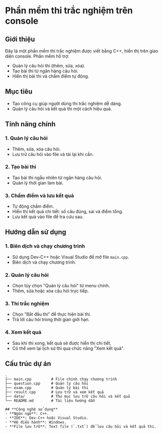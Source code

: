 # **Phần mềm thi trắc nghiệm trên console**

## **Giới thiệu**  
Đây là một phần mềm thi trắc nghiệm được viết bằng C++, hiển thị trên giao diện console. Phần mềm hỗ trợ:  
- Quản lý câu hỏi thi (thêm, sửa, xóa).  
- Tạo bài thi từ ngân hàng câu hỏi.  
- Hiển thị bài thi và chấm điểm tự động.  

## **Mục tiêu**  
- Tạo công cụ giúp người dùng thi trắc nghiệm dễ dàng.  
- Quản lý câu hỏi và kết quả thi một cách hiệu quả.
  
## **Tính năng chính**  
### 1. Quản lý câu hỏi  
- Thêm, sửa, xóa câu hỏi.  
- Lưu trữ câu hỏi vào file và tải lại khi cần.  

### 2. Tạo bài thi  
- Tạo bài thi ngẫu nhiên từ ngân hàng câu hỏi.  
- Quản lý thời gian làm bài.  

### 3. Chấm điểm và lưu kết quả  
- Tự động chấm điểm.  
- Hiển thị kết quả chi tiết: số câu đúng, sai và điểm tổng.  
- Lưu kết quả vào file để tra cứu sau.

## **Hướng dẫn sử dụng**  

### 1. Biên dịch và chạy chương trình  
- Sử dụng Dev-C++ hoặc Visual Studio để mở file `main.cpp`.  
- Biên dịch và chạy chương trình.  

### 2. Quản lý câu hỏi  
- Chọn tùy chọn "Quản lý câu hỏi" từ menu chính.  
- Thêm, sửa hoặc xóa câu hỏi trực tiếp.  

### 3. Thi trắc nghiệm  
- Chọn "Bắt đầu thi" để thực hiện bài thi.  
- Trả lời câu hỏi trong thời gian giới hạn.  

### 4. Xem kết quả  
- Sau khi thi xong, kết quả sẽ được hiển thị chi tiết.  
- Có thể xem lại lịch sử thi qua chức năng "Xem kết quả".

## **Cấu trúc dự án**  

```plaintext
.
├── main.cpp         # File chính chạy chương trình
├── question.cpp     # Quản lý câu hỏi
├── exam.cpp         # Quản lý bài thi
├── result.cpp       # Lưu trữ và xem kết quả
├── data/            # Thư mục lưu trữ câu hỏi và kết quả
└── README.md        # Tài liệu hướng dẫn

## **Công nghệ sử dụng**  
- **Ngôn ngữ**: C++.  
- **IDE**: Dev-C++ hoặc Visual Studio.  
- **Hệ điều hành**: Windows.  
- **File lưu trữ**: Text file (`.txt`) để lưu câu hỏi và kết quả thi.
